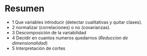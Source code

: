 # Resumen

* 1 Que variables introducir (detectar cualitativas y quitar clases).
* 2 normalizar (correlaciones) o no (covarianzas).
* 3 Descomposición de la variabilidad
* 4 Decidir en cuantos numeros quedarnos (_Reduccion de dimensionalidad_)
* 5 Interpretación de cortes
